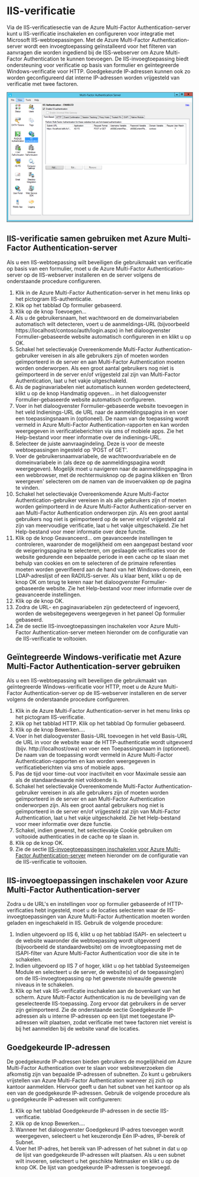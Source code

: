 <properties 
    pageTitle="IIS-verificatie en Azure Multi-Factor Authentication-server" 
    description="Dit is de pagina Azure Multi-Factor Authentication die u helpt bij het implementeren van IIS-verificatie en de Azure Multi-Factor Authentication-server." 
    services="multi-factor-authentication" 
    documentationCenter="" 
    authors="billmath" 
    manager="stevenpo" 
    editor="curtand"/>

<tags 
    ms.service="multi-factor-authentication" 
    ms.workload="identity" 
    ms.tgt_pltfrm="na" 
    ms.devlang="na" 
    ms.topic="get-started-article" 
    ms.date="08/04/2016" 
    ms.author="billmath"/>

# IIS-verificatie

Via de IIS-verificatiesectie van de Azure Multi-Factor Authentication-server kunt u IIS-verificatie inschakelen en configureren voor integratie met Microsoft IIS-webtoepassingen. Met de Azure Multi-Factor Authentication-server wordt een invoegtoepassing geïnstalleerd voor het filteren van aanvragen die worden ingediend bij de ISS-webserver om Azure Multi-Factor Authentication te kunnen toevoegen. De IIS-invoegtoepassing biedt ondersteuning voor verificatie op basis van formulier en geïntegreerde Windows-verificatie voor HTTP. Goedgekeurde IP-adressen kunnen ook zo worden geconfigureerd dat interne IP-adressen worden vrijgesteld van verificatie met twee factoren. 


![IIS-authenticatie](./media/multi-factor-authentication-get-started-server-iis/iis.png)


## IIS-verificatie samen gebruiken met Azure Multi-Factor Authentication-server

Als u een IIS-webtoepassing wilt beveiligen die gebruikmaakt van verificatie op basis van een formulier, moet u de Azure Multi-Factor Authentication-server op de IIS-webserver installeren en de server volgens de onderstaande procedure configureren.

1. Klik in de Azure Multi-Factor Authentication-server in het menu links op het pictogram IIS-authenticatie.
2. Klik op het tabblad Op formulier gebaseerd.
3. Klik op de knop Toevoegen...
4. Als u de gebruikersnaam, het wachtwoord en de domeinvariabelen automatisch wilt detecteren, voert u de aanmeldings-URL (bijvoorbeeld https://localhost/contoso/auth/login.aspx) in het dialoogvenster Formulier-gebaseerde website automatisch configureren in en klikt u op OK.
5. Schakel het selectievakje Overeenkomende Multi-Factor Authentication-gebruiker vereisen in als alle gebruikers zijn of moeten worden geïmporteerd in de server en aan Multi-Factor Authentication moeten worden onderworpen. Als een groot aantal gebruikers nog niet is geïmporteerd in de server en/of vrijgesteld zal zijn van Multi-Factor Authentication, laat u het vakje uitgeschakeld.
6. Als de paginavariabelen niet automatisch kunnen worden gedetecteerd, klikt u op de knop Handmatig opgeven... in het dialoogvenster Formulier-gebaseerde website automatisch configureren.
7. Voer in het dialoogvenster Formulier-gebaseerde website toevoegen in het veld Indienings-URL de URL naar de aanmeldingspagina in en voer een toepassingsnaam in (optioneel). De naam van de toepassing wordt vermeld in Azure Multi-Factor Authentication-rapporten en kan worden weergegeven in verificatieberichten via sms of mobiele apps. Zie het Help-bestand voor meer informatie over de indienings-URL. 
8. Selecteer de juiste aanvraagindeling. Deze is voor de meeste webtoepassingen ingesteld op 'POST of GET'.
9. Voer de gebruikersnaamvariabele, de wachtwoordvariabele en de domeinvariabele in (als deze op de aanmeldingspagina wordt weergegeven). Mogelijk moet u navigeren naar de aanmeldingspagina in een webbrowser, met de rechtermuisknop op de pagina klikken en 'Bron weergeven' selecteren om de namen van de invoervakken op de pagina te vinden.
10. Schakel het selectievakje Overeenkomende Azure Multi-Factor Authentication-gebruiker vereisen in als alle gebruikers zijn of moeten worden geïmporteerd in de Azure Multi-Factor Authentication-server en aan Multi-Factor Authentication onderworpen zijn. Als een groot aantal gebruikers nog niet is geïmporteerd op de server en/of vrijgesteld zal zijn van meervoudige verificatie, laat u het vakje uitgeschakeld. Zie het Help-bestand voor meer informatie over deze functie.
11.  Klik op de knop Geavanceerd... om geavanceerde instellingen te controleren, waaronder de mogelijkheid om een aangepast bestand voor de weigeringspagina te selecteren, om geslaagde verificaties voor de website gedurende een bepaalde periode in een cache op te slaan met behulp van cookies en om te selecteren of de primaire referenties moeten worden geverifieerd aan de hand van het Windows-domein, een LDAP-adreslijst of een RADIUS-server. Als u klaar bent, klikt u op de knop OK om terug te keren naar het dialoogvenster Formulier-gebaseerde website. Zie het Help-bestand voor meer informatie over de geavanceerde instellingen.
12. Klik op de knop OK.
13. Zodra de URL- en paginavariabelen zijn gedetecteerd of ingevoerd, worden de websitegegevens weergegeven in het paneel Op formulier gebaseerd.
14. Zie de sectie IIS-invoegtoepassingen inschakelen voor Azure Multi-Factor Authentication-server meteen hieronder om de configuratie van de IIS-verificatie te voltooien. 

## Geïntegreerde Windows-verificatie met Azure Multi-Factor Authentication-server gebruiken

Als u een IIS-webtoepassing wilt beveiligen die gebruikmaakt van geïntegreerde Windows-verificatie voor HTTP, moet u de Azure Multi-Factor Authentication-server op de IIS-webserver installeren en de server volgens de onderstaande procedure configureren. 

1. Klik in de Azure Multi-Factor Authentication-server in het menu links op het pictogram IIS-verificatie.
2. Klik op het tabblad HTTP. Klik op het tabblad Op formulier gebaseerd.
3. Klik op de knop Bewerken....
4. Voer in het dialoogvenster Basis-URL toevoegen in het veld Basis-URL de URL in voor de website waar de HTTP-authenticatie wordt uitgevoerd (bijv. http://localhost/owa) en voer een Toepassingsnaam in (optioneel). De naam van de toepassing wordt vermeld in Azure Multi-Factor Authentication-rapporten en kan worden weergegeven in verificatieberichten via sms of mobiele apps.
5. Pas de tijd voor time-out voor inactiviteit en voor Maximale sessie aan als de standaardwaarde niet voldoende is.
6. Schakel het selectievakje Overeenkomende Multi-Factor Authentication-gebruiker vereisen in als alle gebruikers zijn of moeten worden geïmporteerd in de server en aan Multi-Factor Authentication onderworpen zijn. Als een groot aantal gebruikers nog niet is geïmporteerd in de server en/of vrijgesteld zal zijn van Multi-Factor Authentication, laat u het vakje uitgeschakeld. Zie het Help-bestand voor meer informatie over deze functie. 
7. Schakel, indien gewenst, het selectievakje Cookie gebruiken om voltooide authenticaties in de cache op te slaan in.
8. Klik op de knop OK.
9. Zie de sectie [IIS-invoegtoepassingen inschakelen voor Azure Multi-Factor Authentication-server](#enable-iis-plug-ins-for-azure-multi-factor-authentication-server) meteen hieronder om de configuratie van de IIS-verificatie te voltooien. 


## IIS-invoegtoepassingen inschakelen voor Azure Multi-Factor Authentication-server

Zodra u de URL's en instellingen voor op formulier gebaseerde of HTTP-verificaties hebt ingesteld, moet u de locaties selecteren waar de IIS-invoegtoepassingen van Azure Multi-Factor Authentication moeten worden geladen en ingeschakeld in IIS. Gebruik de volgende procedure:

1. Indien uitgevoerd op IIS 6, klikt u op het tabblad ISAPI- en selecteert u de website waaronder die webtoepassing wordt uitgevoerd (bijvoorbeeld de standaardwebsite) om de invoegtoepassing met de ISAPI-filter van Azure Multi-Factor Authentication voor die site in te schakelen.
2. Indien uitgevoerd op IIS 7 of hoger, klikt u op het tabblad Systeemeigen Module en selecteert u de server, de website(s) of de toepassing(en) om de IIS-invoegtoepassing op het gewenste niveau/de gewenste niveaus in te schakelen.
3. Klik op het vak IIS-verificatie inschakelen aan de bovenkant van het scherm. Azure Multi-Factor Authentication is nu de beveiliging van de geselecteerde IIS-toepassing. Zorg ervoor dat gebruikers in de server zijn geïmporteerd. Zie de onderstaande sectie Goedgekeurde IP-adressen als u interne IP-adressen op een lijst met toegestane IP-adressen wilt plaatsen, zodat verificatie met twee factoren niet vereist is bij het aanmelden bij de website vanaf die locaties. 


## Goedgekeurde IP-adressen

De goedgekeurde IP-adressen bieden gebruikers de mogelijkheid om Azure Multi-Factor Authentication over te slaan voor websiteverzoeken die afkomstig zijn van bepaalde IP-adressen of subnetten. Zo kunt u gebruikers vrijstellen van Azure Multi-Factor Authentication wanneer zij zich op kantoor aanmelden. Hiervoor geeft u dan het subnet van het kantoor op als een van de goedgekeurde IP-adressen. Gebruik de volgende procedure als u goedgekeurde IP-adressen wilt configureren:

1. Klik op het tabblad Goedgekeurde IP-adressen in de sectie IIS-verificatie. 
2. Klik op de knop Bewerken....
3. Wanneer het dialoogvenster Goedgekeurd IP-adres toevoegen wordt weergegeven, selecteert u het keuzerondje Eén IP-adres, IP-bereik of Subnet.
4. Voer het IP-adres, het bereik van IP-adressen of het subnet in dat u op de lijst van goedgekeurde IP-adressen wilt plaatsen. Als u een subnet wilt invoeren, selecteert u het geschikte Netmasker en klikt u op de knop OK. De lijst van goedgekeurde IP-adressen is toegevoegd.



<!--HONumber=ago16_HO4-->


